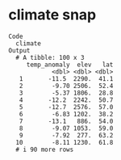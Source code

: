 # climate snap

    Code
      climate
    Output
      # A tibble: 100 x 3
         temp_anomaly  elev   lat
                <dbl> <dbl> <dbl>
       1       -11.5  2290.  41.1
       2        -9.70 2506.  52.4
       3        -5.37 1806.  28.8
       4       -12.2  2242.  50.7
       5       -12.7  2576.  57.0
       6        -6.83 1202.  38.2
       7       -13.1   886.  54.0
       8        -9.07 1053.  59.0
       9        -7.92  277.  63.2
      10        -8.11 1230.  61.8
      # i 90 more rows

